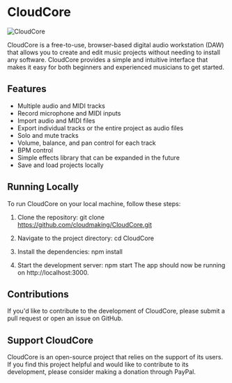 # CloudCore

![CloudCore](./public/cloudcore-logo.png)

CloudCore is a free-to-use, browser-based digital audio workstation (DAW) that allows you to create and edit music projects without needing to install any software. CloudCore provides a simple and intuitive interface that makes it easy for both beginners and experienced musicians to get started.

## Features

- Multiple audio and MIDI tracks
- Record microphone and MIDI inputs
- Import audio and MIDI files
- Export individual tracks or the entire project as audio files
- Solo and mute tracks
- Volume, balance, and pan control for each track
- BPM control
- Simple effects library that can be expanded in the future
- Save and load projects locally

## Running Locally

To run CloudCore on your local machine, follow these steps:

1. Clone the repository:
git clone https://github.com/cloudmaking/CloudCore.git

2. Navigate to the project directory:
cd CloudCore

3. Install the dependencies:
npm install

1. Start the development server:
npm start
The app should now be running on http://localhost:3000.

## Contributions
If you'd like to contribute to the development of CloudCore, please submit a pull request or open an issue on GitHub.

## Support CloudCore
CloudCore is an open-source project that relies on the support of its users. If you find this project helpful and would like to contribute to its development, please consider making a donation through PayPal.